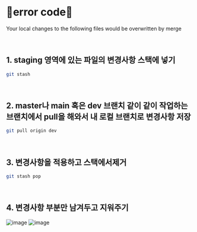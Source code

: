 # 🚨error code🚨
Your local changes to the following files would be overwritten by merge
 
<br/>

## 1. staging 영역에 있는 파일의 변경사항 스택에 넣기
```bash
git stash
``` 

<br/>

## 2. master나 main 혹은 dev 브랜치 같이 같이 작업하는 브랜치에서 pull을 해와서 내 로컬 브랜치로 변경사항 저장
```bash
git pull origin dev
```

<br/>

## 3. 변경사항을 적용하고 스택에서제거
```bash
git stash pop
```

<br/>

## 4. 변경사항 부분만 남겨두고 지워주기
![image](https://github.com/limhyerin/StudyNote/assets/70150896/7a3042a4-14ee-413d-95e7-58a80814ddb0)
![image](https://github.com/limhyerin/StudyNote/assets/70150896/0eb474a7-e5f4-4716-802d-7be8c1568874)


